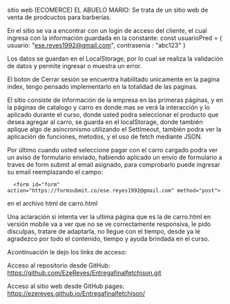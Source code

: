 sitio web (ECOMERCE)
EL ABUELO MARIO: Se trata de un sitio web de venta de prodcuctos para barberías.

En el sitio se va a encontrar con un login de acceso del cliente, el cual ingresa con  la información guardada en la constante:
const usuarioPred = {
    usuario: "ese.reyes1992@gmail.com",
    contrasenia : "abc123"
}

Los datos se guardan en el LocalStorage, por lo cual se realiza la validación de datos y permite ingresar o muestra un error.

El boton de Cerrar sesión se encuentra habilitado unicamente en la pagina index, tengo pensado implementarlo en la totalidad de las paginas.

El sitio consiste de información de la empresa  en las primeras páginas, y en la páginas de catalogo y carro es donde mas se verá la interacción y lo aplicado durante el curso, donde usted podra seleccionar el producto que desea agregar al carro, se guarda en el localStorage, donde también aplique algo de asincronismo utilizando el Settimeout, también podra ver la aplicación de funciones, metodos, y el uso de fetch mediante JSON.

Por último cuando usted seleccione pagar con el carro cargado podra ver un aviso de formulario enviado, habiendo aplicado un envío de formulario a traves de form submit al email asignado, para comprobarlo puede ingresar su email reemplazando el campo:

      <form id="form" action="https://formsubmit.co/ese.reyes1992@gmail.com" method="post">
en el archivo html de carro.html

Una aclaración si intenta ver la ultima página que es la de carro.html en versión mobile va a ver que no se ve correctamente responsiva, le pido disculpas, tratare de adaptarla, no llegue con el tiempo, desde ya le agradezco por todo el contenido, tiempo y ayuda brindada en el curso.

Acontinuación le dejo los links de acceso:

Acceso al repositorio desde GitHub: 
https://github.com/EzeReyes/Entregafinalfetchjson.git

Acceso al sitio web desde GitHub pages:
https://ezereyes.github.io/Entregafinalfetchjson/
